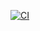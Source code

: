 [![CI](https://github.com/mukul1992/urssi-school/actions/workflows/ci.yml/badge.svg)](https://github.com/mukul1992/urssi-school/actions/workflows/ci.yml)
